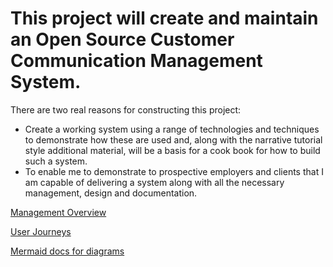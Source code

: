 # This project will create and maintain an Open Source Customer Communication Management System.

There are two real reasons for constructing this project:

- Create a working system using a range of technologies and techniques to demonstrate how these are used and, along with the narrative tutorial style additional material, will be a basis for a cook book for how to build such a system.
- To enable me to demonstrate to prospective employers and clients that I am capable of delivering a system along with all the necessary management, design and documentation.


[Management Overview](/Open-Source-Customer-Communication-Management-System/Management-Overview)


[User Journeys](/Open-Source-Customer-Communication-Management-System/User-Journeys)

[ Mermaid docs for diagrams](https://mermaid-js.github.io/mermaid/#/)